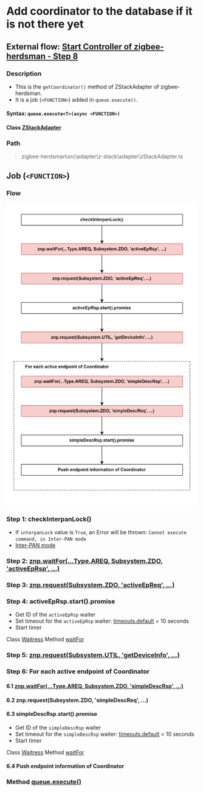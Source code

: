 # Add coordinator to the database if it is not there yet 

## External flow: [Start Controller of zigbee-herdsman - Step 8](5_3_4_start_controller_of_zigbee-herdsman.md#step-8-add-coordinator-to-the-database-if-it-is-not-there-yet)

### Description
- This is the `getCoordinator()` method of ZStackAdapter of zigbee-herdsman.
- It is a job (`<FUNCTION>`) added in `queue.execute()`.

#### Syntax: `queue.execute<T>(async <FUNCTION>)`

#### Class [ZStackAdapter](...)

### Path
> zigbee-herdsman\src\adapter\z-stack\adapter\zStackAdapter.ts

## Job (`<FUNCTION>`)

### Flow

<img src="../images/5_3_4_8_add_coordinator_to_the_database_if_it_is_not_there_yet.png" width="550"/>

### Step 1: checkInterpanLock()
- If `interpanLock` value is `True`, an Error will be thrown: `Cannot execute command, in Inter-PAN mode`
- [Inter-PAN mode](https://www.google.com.vn/)

### Step 2: [znp.waitFor(...Type.AREQ, Subsystem.ZDO, 'activeEpRsp', ...)](5_3_4_8_2_znp.waitfor(...type.areq%2C_subsystem.zdo%2C_'activeeprsp'%2C_...).md)

### Step 3: [znp.request(Subsystem.ZDO, 'activeEpReq', ...)](5_3_4_8_3_znp.request(subsystem.zdo%2C_'activeepreq'%2C_...).md)

### Step 4: activeEpRsp.start().promise
- Get ID of the `activeEpRsp` waiter
- Set timeout for the `activeEpRsp` waiter: [timeouts.default](znp) = 10 seconds 
- Start timer

Class [Waitress]()
Method [waitFor]()

### Step 5: [znp.request(Subsystem.UTIL, 'getDeviceInfo', ...)](5_3_4_8_5_znp.request(Subsystem.UTIL%2C%20'getDeviceInfo'%2C%20...).md)

### Step 6: For each active endpoint of Coordinator

#### 6.1 [znp.waitFor(...Type.AREQ, Subsystem.ZDO, 'simpleDescRsp', ...)](5_3_4_8_6_1_znp.waitfor(...type.areq%2C_subsystem.zdo%2C_'simpledescrsp'%2C_...).md)

#### 6.2 znp.request(Subsystem.ZDO, 'simpleDescReq', ...)

#### 6.3 simpleDescRsp.start().promise
- Get ID of the `simpleDescRsp` waiter
- Set timeout for the `simpleDescRsp` waiter: [timeouts.default](znp) = 10 seconds 
- Start timer

Class [Waitress]()
Method [waitFor]()
#### 6.4 Push endpoint information of Coordinator


### Method [queue.execute()](...)